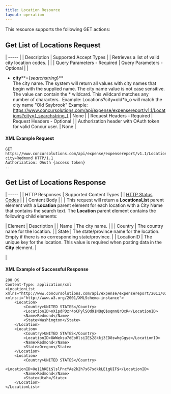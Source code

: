 ```yaml
---
title: Location Resource
layout: operation
---
```





This resource supports the following GET actions:

##  Get List of Locations Request

| ----- |
|  Description |  Supported Accept Types |
|  Retrieves a list of valid city location codes. |   |
|  Query Parameters - Required |  Query Parameters - Optional |
|

* **city****={_searchstring_}**  
The city name. The system will return all values with city names that begin with the supplied name. The city name value is not case sensitive. The value can contain the * wildcard. This wildcard matches any number of characters.  Example: Locations?city=old*b_o will match the city name "Old Saybrook"
Example:  
https://www.concursolutions.com/api/expense/expensereport/v1.1/Locations?city={_searchstring_} |  None |
|  Request Headers - Required |  Request Headers - Optional |
|  Authorization header with OAuth token for valid Concur user. |  None |

####  XML Example Request

    GET https://www.concursolutions.com/api/expense/expensereport/v1.1/Locations?city=Redmond HTTP/1.1
    Authorization: OAuth {access token}
    ...

##  Get List of Locations Response

| ----- |
|  HTTP Responses |  Supported Content Types |
|  [HTTP Status Codes][1] |   |
|  Content Body |   |
|  This request will return a **LocationsList** parent element with a **Location** parent element for each location with a City Name that contains the search text. The **Location** parent element contains the following child elements:

|  Element |  Description |
|  Name |  The city name. |   |
|  Country |  The country name for the location. |
|  State |  The state/province name for the location. Empty if there is no corresponding state/province. |
|  LocationID |  The unique key for the location. This value is required when posting data in the **City** element. |

 |

####  XML Example of Successful Response

    200 OK
    Content-Type: application/xml
    <LocationList xmlns="http://www.concursolutions.com/api/expense/expensereport/2011/03" xmlns:i="http://www.w3.org/2001/XMLSchema-instance">
        <Location>
            <Country>UNITED STATES</Country>
            <LocationID>nXipdPDzr4oCPylSOd91NQqQ$sqmnQrQxR</LocationID>
            <Name>Redmond</Name>
            <State>Washington</State>
        </Location>
        <Location>
            <Country>UNITED STATES</Country>
            <LocationID>8WWeksu7dEoHlsiIE$28kkj3ED8swhgGgye</LocationID>
            <Name>Redmond</Name>
            <State>Oregon</State>
        </Location>
        <Location>
            <Country>UNITED STATES</Country>
            <LocationID>Oe11hKEi$lslPncYAe2k2h7s67sdkkLEigUIF$</LocationID>
            <Name>Redmond</Name>
            <State>Utah</State>
        </Location>
    </LocationList>

  


[1]: https://developer.concur.com/reference/http-codes
